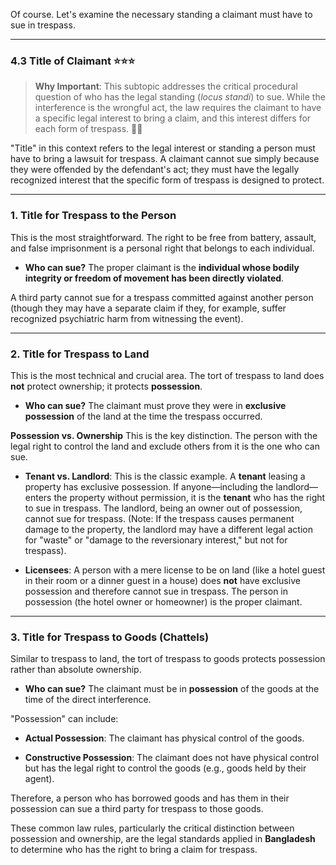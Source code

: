Of course. Let's examine the necessary standing a claimant must have to sue in trespass.

---

### 4.3 Title of Claimant ⭐⭐⭐

> **Why Important**: This subtopic addresses the critical procedural question of who has the legal standing (_locus standi_) to sue. While the interference is the wrongful act, the law requires the claimant to have a specific legal interest to bring a claim, and this interest differs for each form of trespass. 🙋‍♀️

"Title" in this context refers to the legal interest or standing a person must have to bring a lawsuit for trespass. A claimant cannot sue simply because they were offended by the defendant's act; they must have the legally recognized interest that the specific form of trespass is designed to protect.

---

### 1. Title for Trespass to the Person

This is the most straightforward. The right to be free from battery, assault, and false imprisonment is a personal right that belongs to each individual.

- **Who can sue?** The proper claimant is the **individual whose bodily integrity or freedom of movement has been directly violated**.
    

A third party cannot sue for a trespass committed against another person (though they may have a separate claim if they, for example, suffer recognized psychiatric harm from witnessing the event).

---

### 2. Title for Trespass to Land

This is the most technical and crucial area. The tort of trespass to land does **not** protect ownership; it protects **possession**.

- **Who can sue?** The claimant must prove they were in **exclusive possession** of the land at the time the trespass occurred.
    

**Possession vs. Ownership** This is the key distinction. The person with the legal right to control the land and exclude others from it is the one who can sue.

- **Tenant vs. Landlord**: This is the classic example. A **tenant** leasing a property has exclusive possession. If anyone—including the landlord—enters the property without permission, it is the **tenant** who has the right to sue in trespass. The landlord, being an owner out of possession, cannot sue for trespass. (Note: If the trespass causes permanent damage to the property, the landlord may have a different legal action for "waste" or "damage to the reversionary interest," but not for trespass).
    
- **Licensees**: A person with a mere license to be on land (like a hotel guest in their room or a dinner guest in a house) does **not** have exclusive possession and therefore cannot sue in trespass. The person in possession (the hotel owner or homeowner) is the proper claimant.
    

---

### 3. Title for Trespass to Goods (Chattels)

Similar to trespass to land, the tort of trespass to goods protects possession rather than absolute ownership.

- **Who can sue?** The claimant must be in **possession** of the goods at the time of the direct interference.
    

"Possession" can include:

- **Actual Possession**: The claimant has physical control of the goods.
    
- **Constructive Possession**: The claimant does not have physical control but has the legal right to control the goods (e.g., goods held by their agent).
    

Therefore, a person who has borrowed goods and has them in their possession can sue a third party for trespass to those goods.

These common law rules, particularly the critical distinction between possession and ownership, are the legal standards applied in **Bangladesh** to determine who has the right to bring a claim for trespass.